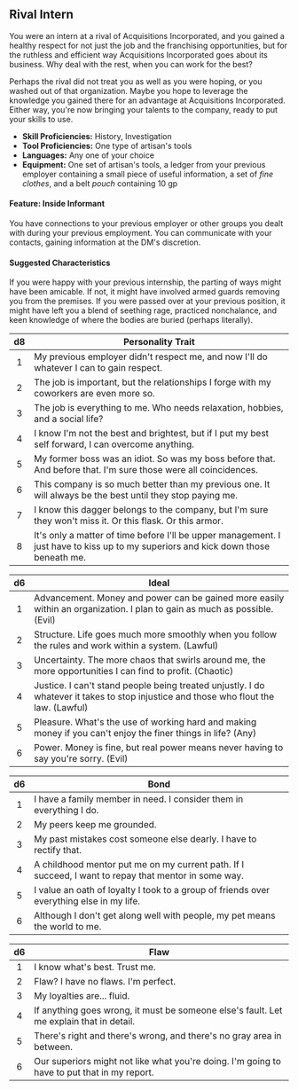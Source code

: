 ## Rival Intern

You were an intern at a rival of Acquisitions Incorporated, and you gained a healthy respect for not just the job and the franchising opportunities, but for the ruthless and efficient way Acquisitions Incorporated goes about its business. Why deal with the rest, when you can work for the best?

Perhaps the rival did not treat you as well as you were hoping, or you washed out of that organization. Maybe you hope to leverage the knowledge you gained there for an advantage at Acquisitions Incorporated. Either way, you're now bringing your talents to the company, ready to put your skills to use.

- **Skill Proficiencies:** History, Investigation
- **Tool Proficiencies:** One type of artisan's tools
- **Languages:** Any one of your choice
- **Equipment:** One set of artisan's tools, a ledger from your previous employer containing a small piece of useful information, a set of *fine clothes*, and a belt *pouch* containing 10 gp

#### Feature: Inside Informant

You have connections to your previous employer or other groups you dealt with during your previous employment. You can communicate with your contacts, gaining information at the DM's discretion.

#### Suggested Characteristics

If you were happy with your previous internship, the parting of ways might have been amicable. If not, it might have involved armed guards removing you from the premises. If you were passed over at your previous position, it might have left you a blend of seething rage, practiced nonchalance, and keen knowledge of where the bodies are buried (perhaps literally).

|  d8 | Personality Trait                                                                                                                  |
|:---:|------------------------------------------------------------------------------------------------------------------------------------|
|  1  | My previous employer didn't respect me, and now I'll do whatever I can to gain respect.                                            |
|  2  | The job is important, but the relationships I forge with my coworkers are even more so.                                            |
|  3  | The job is everything to me. Who needs relaxation, hobbies, and a social life?                                                     |
|  4  | I know I'm not the best and brightest, but if I put my best self forward, I can overcome anything.                                 |
|  5  | My former boss was an idiot. So was my boss before that. And before that. I'm sure those were all coincidences.                    |
|  6  | This company is so much better than my previous one. It will always be the best until they stop paying me.                         |
|  7  | I know this dagger belongs to the company, but I'm sure they won't miss it. Or this flask. Or this armor.                          |
|  8  | It's only a matter of time before I'll be upper management. I just have to kiss up to my superiors and kick down those beneath me. |

|  d6 | Ideal                                                                                                                                |
|:---:|--------------------------------------------------------------------------------------------------------------------------------------|
|  1  | Advancement. Money and power can be gained more easily within an organization. I plan to gain as much as possible. (Evil)            |
|  2  | Structure. Life goes much more smoothly when you follow the rules and work within a system. (Lawful)                                 |
|  3  | Uncertainty. The more chaos that swirls around me, the more opportunities I can find to profit. (Chaotic)                            |
|  4  | Justice. I can't stand people being treated unjustly. I do whatever it takes to stop injustice and those who flout the law. (Lawful) |
|  5  | Pleasure. What's the use of working hard and making money if you can't enjoy the finer things in life? (Any)                         |
|  6  | Power. Money is fine, but real power means never having to say you're sorry. (Evil)                                                  |

|  d6 | Bond                                                                                                 |
|:---:|------------------------------------------------------------------------------------------------------|
|  1  | I have a family member in need. I consider them in everything I do.                                  |
|  2  | My peers keep me grounded.                                                                           |
|  3  | My past mistakes cost someone else dearly. I have to rectify that.                                   |
|  4  | A childhood mentor put me on my current path. If I succeed, I want to repay that mentor in some way. |
|  5  | I value an oath of loyalty I took to a group of friends over everything else in my life.             |
|  6  | Although I don't get along well with people, my pet means the world to me.                           |

|  d6 | Flaw                                                                                        |
|:---:|---------------------------------------------------------------------------------------------|
|  1  | I know what's best. Trust me.                                                               |
|  2  | Flaw? I have no flaws. I'm perfect.                                                         |
|  3  | My loyalties are... fluid.                                                                  |
|  4  | If anything goes wrong, it must be someone else's fault. Let me explain that in detail.     |
|  5  | There's right and there's wrong, and there's no gray area in between.                       |
|  6  | Our superiors might not like what you're doing. I'm going to have to put that in my report. |